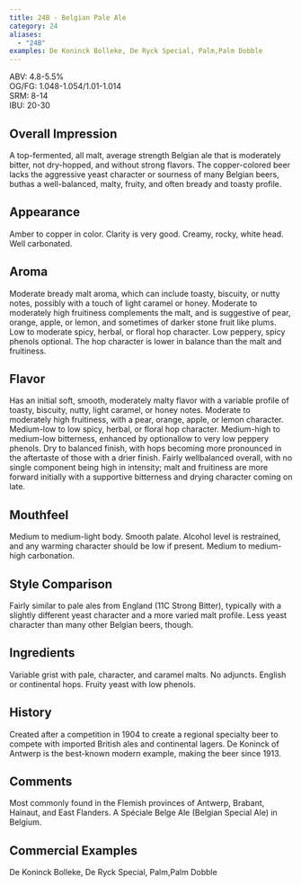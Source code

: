 ```yaml
---
title: 24B - Belgian Pale Ale
category: 24
aliases: 
  - "24B"
examples: De Koninck Bolleke, De Ryck Special, Palm,Palm Dobble
---
```


ABV: 4.8-5.5%  
OG/FG: 1.048-1.054/1.01-1.014  
SRM: 8-14  
IBU: 20-30

## Overall Impression
A top-fermented, all malt, average strength Belgian ale that is moderately bitter, not dry-hopped, and without strong flavors. The copper-colored beer lacks the aggressive yeast character or sourness of many Belgian beers, buthas a well-balanced, malty, fruity, and often bready and toasty profile.

## Appearance
Amber to copper in color. Clarity is very good. Creamy, rocky, white head. Well carbonated.

## Aroma
Moderate bready malt aroma, which can include toasty, biscuity, or nutty notes, possibly with a touch of light caramel or honey. Moderate to moderately high fruitiness complements the malt, and is suggestive of pear, orange, apple, or lemon, and sometimes of darker stone fruit like plums. Low to moderate spicy, herbal, or floral hop character. Low peppery, spicy phenols optional. The hop character is lower in balance than the malt and fruitiness.

## Flavor
Has an initial soft, smooth, moderately malty flavor with a variable profile of toasty, biscuity, nutty, light caramel, or honey notes. Moderate to moderately high fruitiness, with a pear, orange, apple, or lemon character. Medium-low to low spicy, herbal, or floral hop character. Medium-high to medium-low bitterness, enhanced by optionallow to very low peppery phenols. Dry to balanced finish, with hops becoming more pronounced in the aftertaste of those with a drier finish. Fairly wellbalanced overall, with no single component being high in intensity; malt and fruitiness are more forward initially with a supportive bitterness and drying character coming on late.

## Mouthfeel
Medium to medium-light body. Smooth palate. Alcohol level is restrained, and any warming character should be low if present. Medium to medium-high carbonation.

## Style Comparison
Fairly similar to pale ales from England (11C Strong Bitter), typically with a slightly different yeast character and a more varied malt profile. Less yeast character than many other Belgian beers, though.

## Ingredients
Variable grist with pale, character, and caramel malts. No adjuncts. English or continental hops. Fruity yeast with low phenols.

## History
Created after a competition in 1904 to create a regional specialty beer to compete with imported British ales and continental lagers. De Koninck of Antwerp is the best-known modern example, making the beer since 1913.

## Comments
Most commonly found in the Flemish provinces of Antwerp, Brabant, Hainaut, and East Flanders. A Spéciale Belge Ale (Belgian Special Ale) in Belgium.

## Commercial Examples
De Koninck Bolleke, De Ryck Special, Palm,Palm Dobble





